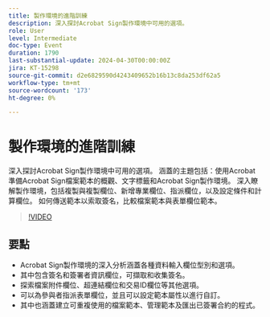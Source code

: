 ```yaml
---
title: 製作環境的進階訓練
description: 深入探討Acrobat Sign製作環境中可用的選項。
role: User
level: Intermediate
doc-type: Event
duration: 1790
last-substantial-update: 2024-04-30T00:00:00Z
jira: KT-15298
source-git-commit: d2e6829590d4243409652b16b13c8da253df62a5
workflow-type: tm+mt
source-wordcount: '173'
ht-degree: 0%

---
```



# 製作環境的進階訓練

深入探討Acrobat Sign製作環境中可用的選項。 涵蓋的主題包括：使用Acrobat準備Acrobat Sign檔案範本的概觀、文字標籤和Acrobat Sign製作環境。 深入瞭解製作環境，包括複製與複製欄位、新增專業欄位、指派欄位，以及設定條件和計算欄位。 如何傳送範本以索取簽名，比較檔案範本與表單欄位範本。

>[!VIDEO](https://video.tv.adobe.com/v/3428189/?learn=on)

## 要點

* Acrobat Sign製作環境的深入分析涵蓋各種資料輸入欄位型別和選項。
* 其中包含簽名和簽署者資訊欄位，可擷取和收集簽名。
* 探索檔案附件欄位、超連結欄位和交易ID欄位等其他選項。
* 可以為參與者指派表單欄位，並且可以設定範本屬性以進行自訂。
* 其中也涵蓋建立可重複使用的檔案範本、管理範本及匯出已簽署合約的程式。

